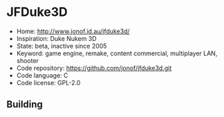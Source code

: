 # JFDuke3D

- Home: http://www.jonof.id.au/jfduke3d/
- Inspiration: Duke Nukem 3D
- State: beta, inactive since 2005
- Keyword: game engine, remake, content commercial, multiplayer LAN, shooter
- Code repository: https://github.com/jonof/jfduke3d.git
- Code language: C
- Code license: GPL-2.0

## Building
